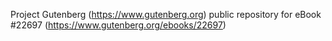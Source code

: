 Project Gutenberg (https://www.gutenberg.org) public repository for eBook #22697 (https://www.gutenberg.org/ebooks/22697)
